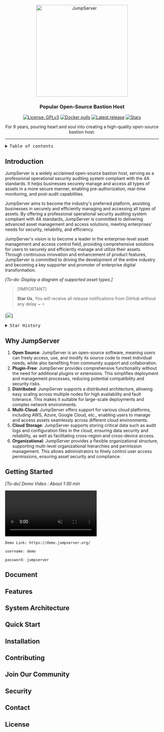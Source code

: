 <p align="center">
  <a href="https://jumpserver.org"><img src="https://download.jumpserver.org/images/jumpserver-logo.svg" alt="JumpServer" width="300" /></a>
</p>
<h3 align="center">Popular Open-Source Bastion Host</h3>

<p align="center">
  <a href="https://www.gnu.org/licenses/gpl-3.0.html"><img src="https://img.shields.io/github/license/jumpserver/jumpserver" alt="License: GPLv3"></a>
  <a href="https://hub.docker.com/u/jumpserver"><img src="https://img.shields.io/docker/pulls/jumpserver/jms_all.svg" alt="Docker pulls"></a>
  <a href="https://github.com/jumpserver/jumpserver/releases/latest"><img src="https://img.shields.io/github/v/release/jumpserver/jumpserver" alt="Latest release"></a>
  <a href="https://github.com/jumpserver/jumpserver"><img src="https://img.shields.io/github/stars/jumpserver/jumpserver?color=%231890FF&style=flat-square" alt="Stars"></a>
</p>


<p align="center">
    For 9 years, pouring heart and soul into creating a high-quality open-source bastion host.
</p>

------------------------------
<details>
<summary><kbd>Table of contents</kbd></summary>

#### TOC

- [Introduction](#Introduction)
- [Why JumpServer](#why-jumpserver)
- [Getting Started](#getting-started)
- [Document](#document)
- [Features](#features)
- [System Architecture](#system-architecture)
- [Installation](#installation)
- [Contributing](#contributing)![image-stars](https://github.com/jumpserver/jumpserver/assets/32935519/5cd7682d-328e-4e69-933f-a0ff29eb10d7)

- [Join Our Community](#join-our-community)
- [Security](#security)
- [Contact](#Contact)
- [License](#license)
####

<br/>

</details>

## Introduction

JumpServer is a widely acclaimed open-source bastion host, serving as a professional operational security auditing system compliant with the 4A standards. It helps businesses securely manage and access all types of assets in a more secure manner, enabling pre-authorization, real-time monitoring, and post-audit capabilities.

JumpServer aims to become the industry's preferred platform, assisting businesses in securely and efficiently managing and accessing all types of assets. By offering a professional operational security auditing system compliant with 4A standards, JumpServer is committed to delivering advanced asset management and access solutions, meeting enterprises' needs for security, reliability, and efficiency.

JumpServer's vision is to become a leader in the enterprise-level asset management and access control field, providing comprehensive solutions for users to securely and efficiently manage and utilize their assets. Through continuous innovation and enhancement of product features, JumpServer is committed to driving the development of the entire industry and becoming a key supporter and promoter of enterprise digital transformation.

_[To-do: Display a diagram of supported asset types.]_

> \[!IMPORTANT]
>
> **Star Us**, You will receive all release notifications from GitHub without any delay \~ ⭐️

[![][image-star]]

<details>
  <summary><kbd>Star History</kbd></summary>
  <picture>
    <source media="(prefers-color-scheme: dark)" srcset="https://api.star-history.com/svg?repos=jumpserver%2Fjumpserver&theme=dark&type=Date">
    <img width="100%" src="https://api.star-history.com/svg?repos=jumpserver%2Fjumpserver&type=Date">
  </picture>
</details>


## Why JumpServer
1. **Open Source**: JumpServer is an open-source software, meaning users can freely access, use, and modify its source code to meet individual needs, while also benefiting from community support and collaboration.
2. **Plugin-Free**: JumpServer provides comprehensive functionality without the need for additional plugins or extensions. This simplifies deployment and management processes, reducing potential compatibility and security risks.
3. **Distributed**: JumpServer supports a distributed architecture, allowing easy scaling across multiple nodes for high availability and fault tolerance. This makes it suitable for large-scale deployments and complex network environments.
4. **Multi-Cloud**: JumpServer offers support for various cloud platforms, including AWS, Azure, Google Cloud, etc., enabling users to manage and access assets seamlessly across different cloud environments.
5. **Cloud Storage**: JumpServer supports storing critical data such as audit logs and configuration files in the cloud, ensuring data security and reliability, as well as facilitating cross-region and cross-device access.
6. **Organizational**: JumpServer provides a flexible organizational structure, supporting multi-level organizational hierarchies and permission management. This allows administrators to finely control user access permissions, ensuring asset security and compliance.

## Getting Started

_[To-do] Demo Video : About 1:30 min_

<video controls src="https://github.com/jumpserver/jumpserver/assets/32935519/6f984266-24a1-4d1f-9745-4a8e0122f49c" muted="false"></video>

```
Demo Link: https://demo.jumpserver.org/

username: demo

password: jumpserver
```

## Document
## Features
## System Architecture
## Quick Start
## Installation
## Contributing
## Join Our Community
## Security
## Contact
## License

<!-- LINK GROUP -->
[image-star]: https://github.com/jumpserver/jumpserver/assets/32935519/e8f277dd-55d1-431c-a453-be756f700213
